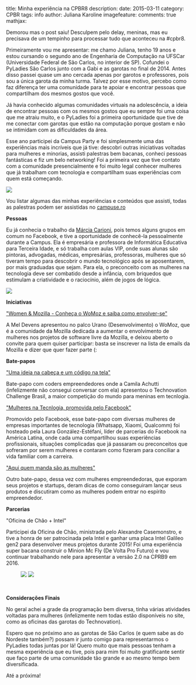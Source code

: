 title: Minha experiência na CPBR8
description:
date: 2015-03-11
category: CPBR
tags: info
author: Juliana Karoline
imagefeature:
comments: true
mathjax:

Demorou mas o post saiu!
Desculpem pelo delay, meninas, mas eu precisava de um tempinho para processar tudo que aconteceu na #cpbr8.

Primeiramente vou me apresentar: me chamo Juliana, tenho 19 anos e estou cursando o segundo ano de Engenharia de Computação na UFSCar (Universidade Federal de São Carlos, no interior de SP). Cofundei o PyLadies São Carlos junto com a Gabi e as garotas no final de 2014. Antes disso passei quase um ano cercada apenas por garotos e professores, pois sou a única garota da minha turma. Talvez por esse motivo, percebo como faz diferença ter uma comunidade para te apoiar e encontrar pessoas que compartilham dos mesmos gostos que você.

Já havia conhecido algumas comunidades virtuais na adolescência, a ideia de encontrar pessoas com os mesmos gostos que eu sempre foi uma coisa que me atraiu muito, e o PyLadies foi a primeira oportunidade que tive de me conectar com garotas que estão na computação porque gostam e não se intimidam com as dificuldades da área.

Esse ano participei da Campus Party e foi simplesmente uma das experiências mais incríveis que já tive: descobri outras iniciativas voltadas para mulheres e minorias, assisti palestras bem bacanas, conheci pessoas fantásticas e fiz um belo networking!
Foi a primeira vez que tive contato com a comunidade presencialmente e foi muito legal conhecer mulheres que já trabalham com tecnologia e compartilham suas experiências com quem está começando.

<a href="{filename}/images/cpbr8/cpbr1.jpg"><img src="{filename}/images/cpbr8/cpbr1.jpg"></a>

Vou listar algumas das minhas experiências e conteúdos que assisti, todas as palestras podem ser assistidas no [campuse.ro](http://campuse.ro)

**Pessoas**

Eu já conhecia o trabalho da [Márcia Carioni](http://www.marciacarioni.info/), pois temos alguns grupos em comum no Facebook, e tive a oportunidade de conhecê-la pessoalmente durante a Campus. Ela é empresária e professora de Informática Educativa para Terceira Idade, e só trabalha com aulas VIP, onde suas alunas são pintoras, advogadas, médicas, empresárias, professoras, mulheres que só tiveram tempo para descobrir o mundo tecnológico após se aposentarem, por mais graduadas que sejam.
Para ela, o preconceito com as mulheres na tecnologia deve ser combatido desde a infância, com briquedos que estimulam a criatividade e o raciocínio, além de jogos de lógica.

<a href="{filename}/images/cpbr8/marcia.jpg"><img src="{filename}/images/cpbr8/marcia.jpg"></a>

**Iniciativas**

["Women & Mozilla - Conheça o WoMoz e saiba como envolver-se"](https://www.youtube.com/watch?v=K6O4VBJDZdY)

A Mel Devens apresentou no palco Urano (Desenvolvimento) o WoMoz, que é a comunidade da Mozilla dedicada a aumentar o envolvimento de mulheres nos projetos de software livre da Mozilla, e deixou aberto o convite para quem quiser participar: basta se inscrever na lista de emails da Mozilla e dizer que quer fazer parte (:

**Bate-papos**

["Uma ideia na cabeça e um código na tela"](https://www.youtube.com/watch?v=0cLRRRshhuc)

Bate-papo com coders empreendedores onde a Camila Achutti (infelizmente não consegui conversar com ela) apresentou o Technovation Challenge Brasil, a maior competição do mundo para meninas em tecnlogia.

["Mulheres na Tecnlogia, promovida pelo Facebook"](https://www.youtube.com/watch?v=WN2rwkh42-o)

Promovido pelo Facebook, esse bate-papo com diversas mulheres de empresas importantes de tecnologia (Whatsapp, Xiaomi, Qualcomm) foi hosteado pela Laura González-Estéfani, líder de parcerias do Facebook na América Latina, onde cada uma compartilhou suas experiências profissionais, situações complicadas que já passaram ou preconceitos que sofreram por serem mulheres e contaram como fizeram para conciliar a vida familiar com a carreira.

["Aqui quem manda são as mulheres"](https://www.youtube.com/watch?v=IuJPX_JL_bs)

Outro bate-papo, dessa vez com mulheres empreendedoras, que exporam seus projetos e startups, deram dicas de como conseguiram lançar seus produtos e discutiram como as mulheres podem entrar no espírito empreendedor.

**Parcerias**

"Oficina de Chão + Intel"

Participei da Oficina de Chão, ministrada pelo Alexandre Casemonstro, e tive a honra de ser patrocinada pela Intel e ganhar uma placa Intel Galileo gen2 para desenvolver meus projetos durante 2015! Foi uma experiência super bacana construir o Minion Mc Fly (De Volta Pro Futuro) e vou continuar trabalhando nele para apresentar a versão 2.0 na CPRB9 em 2016.

<figure class="halfmin">
	<a href="{filename}/images/cpbr8/cpbr2.jpg"><img src="{filename}/images/cpbr8/cpbr2.jpg"></a>
	<a href="{filename}/images/cpbr8/cpbr3.png"><img src="{filename}/images/cpbr8/cpbr3.png"></a>
</figure>

<br>

**Considerações Finais**

No geral achei a grade da programação bem diversa, tinha várias atividades voltadas para mulheres (infelizmente nem todas estão disponíveis no site, como as oficinas das garotas do Technovation).

Espero que no próximo ano as garotas de São Carlos (e quem sabe as do Nordeste também?) possam ir junto comigo para representarmos o PyLadies todas juntas por lá! Quero muito que mais pessoas tenham a mesma experiência que eu tive, pois para mim foi muito gratificante sentir que faço parte de uma comunidade tão grande e ao mesmo tempo bem diversificada.

Até a próxima!

<br/>
